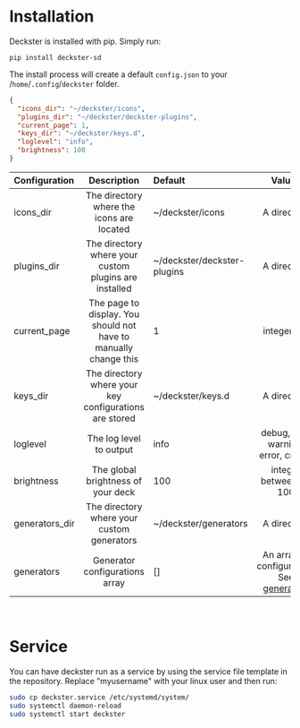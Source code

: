 # Installation

Deckster is installed with pip. Simply run:
```
pip install deckster-sd
```
The install process will create a default `config.json` to your /`home`/`.config`/`deckster` folder.

```json
{
  "icons_dir": "~/deckster/icons",
  "plugins_dir": "~/deckster/deckster-plugins",
  "current_page": 1,
  "keys_dir": "~/deckster/keys.d",
  "loglevel": "info",
  "brightness": 100
}
```

| Configuration | Description | Default | Values |
| :------------ | :---------: | :------ | :----: |
| icons_dir | The directory where the icons are located | ~/deckster/icons | A directory |
| plugins_dir | The directory where your custom plugins are installed | ~/deckster/deckster-plugins | A directory |
| current_page | The page to display. You should not have to manually change this | 1 | integer > 1 |
| keys_dir | The directory where your key configurations are stored | ~/deckster/keys.d | A directory |
| loglevel | The log level to output | info | debug, info, warning, error, critical  |
| brightness | The global brightness of your deck | 100 | integer between 1-100 |
| generators_dir | The directory where your custom generators | ~/deckster/generators | A directory |
| generators | Generator configurations array | [] | An array of configuration. See [generators](generators.md) |

<br/>

# Service
You can have deckster run as a service by using the service file template in the repository. Replace "myusername" with your linux user and then run:
```bash
sudo cp deckster.service /etc/systemd/system/
sudo systemctl daemon-reload
sudo systemctl start deckster
```
